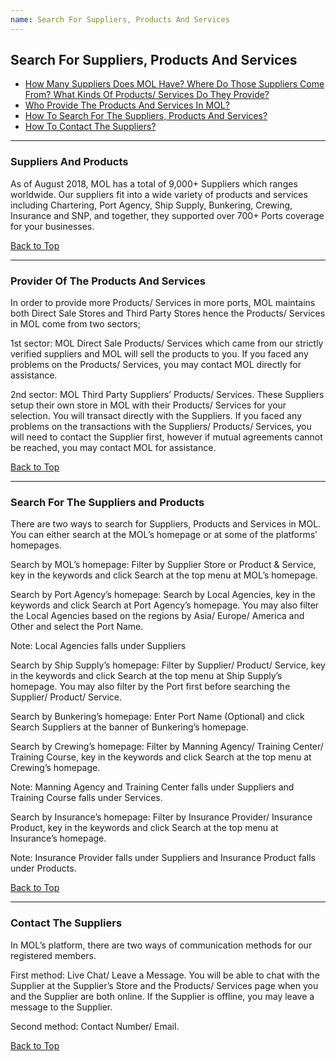 ```yaml
---
name: Search For Suppliers, Products And Services
---
```


## Search For Suppliers, Products And Services

  * [How Many Suppliers Does MOL Have? Where Do Those Suppliers Come From? What Kinds Of Products/ Services Do They Provide?](#suppliers-and-products)
  * [Who Provide The Products And Services In MOL?](#provider-of-the-products-and-services)
  * [How To Search For The Suppliers, Products And Services?](#search-for-the-suppliers-and-products)
  * [How To Contact The Suppliers?](#contact-the-suppliers)

---

###  Suppliers And Products

As of August 2018, MOL has a total of 9,000+ Suppliers which ranges worldwide. Our suppliers fit into a wide variety of products and services including Chartering, Port Agency, Ship Supply, Bunkering, Crewing, Insurance and SNP, and together, they supported over 700+ Ports coverage for your businesses. 

  [Back to Top](search_sup_prod_ser#)
  
---

### Provider Of The Products And Services

In order to provide more Products/ Services in more ports, MOL maintains both Direct Sale Stores and Third Party Stores hence the Products/ Services in MOL come from two sectors; 

1st sector: MOL Direct Sale Products/ Services which came from our strictly verified suppliers and MOL will sell the products to you. If you faced any problems on the Products/ Services, you may contact MOL directly for assistance.

2nd sector: MOL Third Party Suppliers’ Products/ Services. These Suppliers setup their own store in MOL with their Products/ Services for your selection. You will transact directly with the Suppliers. If you faced any problems on the transactions with the Suppliers/ Products/ Services, you will need to contact the Supplier first, however if mutual agreements cannot be reached, you may contact MOL for assistance.  

  [Back to Top](search_sup_prod_ser#)
  
---

### Search For The Suppliers and Products

There are two ways to search for Suppliers, Products and Services in MOL. You can either search at the MOL’s homepage or at some of the platforms’ homepages.

Search by MOL’s homepage: Filter by Supplier Store or Product & Service, key in the keywords and click Search at the top menu at MOL’s homepage.

Search by Port Agency’s homepage: Search by Local Agencies, key in the keywords and click Search at Port Agency’s homepage. You may also filter the Local Agencies based on the regions by Asia/ Europe/ America and Other and select the Port Name.

Note: Local Agencies falls under Suppliers 

Search by Ship Supply’s homepage: Filter by Supplier/ Product/ Service, key in the keywords and click Search at the top menu at Ship Supply’s homepage. You may also filter by the Port first before searching the Supplier/ Product/ Service.

Search by Bunkering’s homepage: Enter Port Name (Optional) and click Search Suppliers at the banner of Bunkering’s homepage. 

Search by Crewing’s homepage: Filter by Manning Agency/ Training Center/ Training Course, key in the keywords and click Search at the top menu at Crewing’s homepage. 

Note: Manning Agency and Training Center falls under Suppliers and Training Course falls under Services.

Search by Insurance’s homepage: Filter by Insurance Provider/ Insurance Product, key in the keywords and click Search at the top menu at Insurance’s homepage. 

Note: Insurance Provider falls under Suppliers and Insurance Product falls under Products.

  [Back to Top](search_sup_prod_ser#)
  
---

### Contact The Suppliers

In MOL’s platform, there are two ways of communication methods for our registered members. 

First method: Live Chat/ Leave a Message. You will be able to chat with the Supplier at the Supplier’s Store and the Products/ Services page when you and the Supplier are both online. If the Supplier is offline, you may leave a message to the Supplier.

Second method: Contact Number/ Email. 

  [Back to Top](search_sup_prod_ser#)
  
